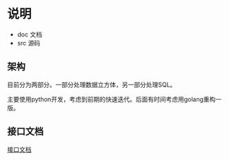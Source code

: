 # 说明

- doc 文档
- src 源码

## 架构

目前分为两部分。一部分处理数据立方体，另一部分处理SQL。

主要使用python开发，考虑到前期的快速迭代。后面有时间考虑用golang重构一版。

## 接口文档
[接口文档](doc/api.md)